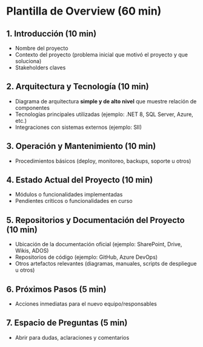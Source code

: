 # Plantilla de Overview (60 min)

## 1. Introducción (10 min)
- Nombre del proyecto  
- Contexto del proyecto (problema inicial que motivó el proyecto y que soluciona)  
- Stakeholders claves  

## 2. Arquitectura y Tecnología (10 min)
- Diagrama de arquitectura **simple y de alto nivel** que muestre relación de componentes  
- Tecnologías principales utilizadas (ejemplo: .NET 8, SQL Server, Azure, etc.)  
- Integraciones con sistemas externos (ejemplo: SII)  

## 3. Operación y Mantenimiento (10 min)
- Procedimientos básicos (deploy, monitoreo, backups, soporte u otros)  

## 4. Estado Actual del Proyecto (10 min)
- Módulos o funcionalidades implementadas  
- Pendientes críticos o funcionalidades en curso  

## 5. Repositorios y Documentación del Proyecto (10 min)
- Ubicación de la documentación oficial (ejemplo: SharePoint, Drive, Wikis, ADOS)  
- Repositorios de código (ejemplo: GitHub, Azure DevOps)  
- Otros artefactos relevantes (diagramas, manuales, scripts de despliegue u otros)  

## 6. Próximos Pasos (5 min)
- Acciones inmediatas para el nuevo equipo/responsables  

## 7. Espacio de Preguntas (5 min)
- Abrir para dudas, aclaraciones y comentarios  
